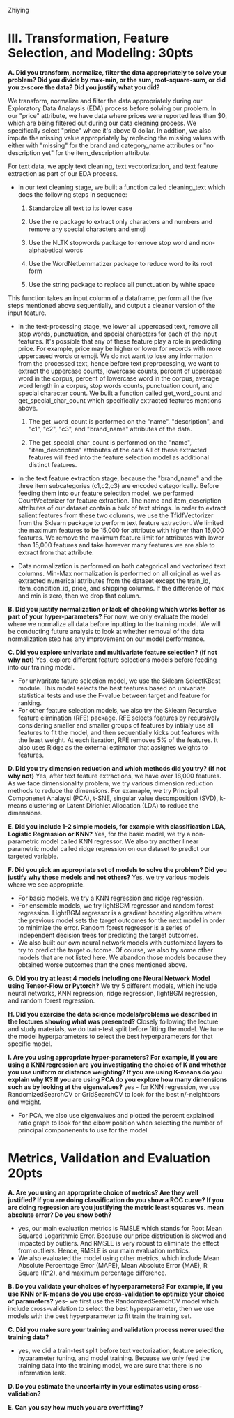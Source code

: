 Zhiying

# III. Transformation, Feature Selection, and Modeling: 30pts

**A. Did you transform, normalize, filter the data appropriately to solve your problem? Did you divide by max-min, or the sum, root-square-sum, or did you z-score the data? Did you justify what you did?**

We transform, normalize and filter the data appropriately during our Exploratory Data Analaysis (EDA) process before solving our problem. In our "price" attribute, we have data where prices were reported less than $0, which are being filtered out during our data cleaning process. We specifically select "price" where it's above 0 dollar. 
In addtion, we also impute the missing value appropriately by replacing the missing values with either with "missing" for the brand and category_name attributes or "no description yet" for the item_description attribute. 

For text data, we apply text cleaning, text vecotorization, and text feature extraction as part of our EDA process. 

- In our text cleaning stage, we built a function called cleaning_text which does the following steps in sequence:
	1. Standardize all text to its lower case

	2. Use the re package to extract only characters and numbers and remove any special characters and emoji

	3. Use the NLTK stopwords package to remove stop word and non-alphabetical words

	4. Use the WordNetLemmatizer package to reduce word to its root form

	5. Use the string package to replace all punctuation by white space

This function takes an input column of a dataframe, perform all the five steps mentioned above sequentially, and output a cleaner version of the input feature.

- In the text-processing stage, we lower all uppercased text, remove all stop words, punctuation, and special characters for each of the input features. It's possible that any of these feature play a role in predicting price. For example, price may be higher or lower for records with more uppercased words or emoji. We do not want to lose any information from the processed text, hence before text preprocessing, we want to extract the uppercase counts, lowercase counts, percent of uppercase word in the corpus, percent of lowercase word in the corpus, average word length in a corpus, stop words counts, punctuation count, and special character count. We built a function called get_word_count and get_special_char_count which specifically extracted features mentions above.
	1. The get_word_count is performed on the "name", "description", and "c1", "c2", "c3", and "brand_name" attributes of the data.

	2. The get_special_char_count is performed on the "name", "item_description" attributes of the data
All of these extracted features will feed into the feature selection model as additional distinct features.

- In the text feature extraction stage, because the "brand_name" and the three item subcategories (c1,c2,c3) are encoded categorically. Before feeding them into our feature selection model, we performed CountVectorizer for feature extraction. The name and item_description attributes of our dataset contain a bulk of text strings. In order to extract salient features from these two columns, we use the TfidfVectorizer from the Sklearn package to perform text feature extraction. We limited the maximum features to be 15,000 for attribute with higher than 15,000 features. We remove the maximum feature limit for attributes with lower than 15,000 features and take however many features we are able to extract from that attribute.

- Data normalization is performed on both categorical and vectorized text columns. Min-Max normalization is performed on all original as well as extracted numerical attributes from the dataset except the train_id, item_condition_id, price, and shipping columns. If the difference of max and min is zero, then we drop that column.


**B. Did you justify normalization or lack of checking which works better as part of your hyper-parameters?**
For now, we only evaluate the model where we normalize all data before inputting to the training model. We will be conducting future analysis to look at whether removal of the data normalization step has any improvement on our model performance. 


**C. Did you explore univariate and multivariate feature selection? (if not why not)**
Yes, explore different feature selections models before feeding into our training model. 
- For univaritate fature selection model, we use the Sklearn SelectKBest module. This model selects the best features based on univariate statistical tests and use the F-value between target and feature for ranking. 
- For other feature selection models, we also try the Sklearn Recursive feature elimination (RFE) package. RFE selects features by recursively considering smaller and smaller groups of features by intiialy use all features to fit the model, and then sequentially kicks out features with the least weight. At each iteration, RFE removes 5% of the features. It also uses Ridge as the external estimator that assignes weights to features. 


**D. Did you try dimension reduction and which methods did you try? (if not why not)**
Yes, after text feature extractions, we have over 18,000 features. As we face dimensionality problem, we try various dimension reduction methods to reduce the dimensions. For examaple, we try Principal Componenet Analaysi (PCA), t-SNE, singular value decomposition (SVD), k-means clustering or Latent Dirichlet Allocation (LDA) to reduce the dimensions. 


**E. Did you include 1-2 simple models, for example with classification LDA, Logistic Regression or KNN?**
Yes, for the basic model, we try a non-parametric model called KNN regressor. We also try another linear parametric model called ridge regression on our dataset to predict our targeted variable. 


**F. Did you pick an appropriate set of models to solve the problem? Did you justify why these models and not others?**
Yes, we try various models where we see appropriate. 
- For basic models,  we try a KNN regression and ridge regression.
- For ensemble models, we try lightBGM regressor and random forest regression. LightBGM regressor is a gradient boosting algorithm where the previous model sets the target outcomes for the next model in order to minimize the error. Random forest regressor is a series of independent decision trees for predicting the target outcomes. 
- We also built our own neural network models with customized layers to try to predict the target outcome.
Of course, we also try some other models that are not listed here. We abandon those models because they obtained worse outcomes than the ones mentioned above. 


**G. Did you try at least 4 models including one Neural Network Model using Tensor-Flow or Pytorch?**
We try 5 different models, which include neural networks, KNN regression, ridge regression, lightBGM regression, and random forest regression.


**H. Did you exercise the data science models/problems we described in the lectures showing what was presented?**
Closely following the lecture and study materials, we do train-test split before fitting the model. We tune the model hyperparameters to select the best hyperparameters for that specific model.


**I. Are you using appropriate hyper-parameters? For example, if you are using a KNN regression are you investigating the choice of K and whether you use uniform or distance weighting? If you are using K-means do you explain why K? If you are using PCA do you explore how many dimensions such as by looking at the eigenvalues?**
yes - for KNN regression, we use RandomizedSearchCV or GridSearchCV to look for the best n/-neightbors and weight. 
- For PCA, we also use eigenvalues and plotted the percent explained ratio graph to look for the elbow position when selecting the number of principal componenents to use for the model


# Metrics, Validation and Evaluation 20pts

**A. Are you using an appropriate choice of metrics? Are they well justified? If you are doing classification do you show a ROC curve? If you are doing regression are you justifying the metric least squares vs. mean absolute error? Do you show both?**
- yes, our main evaluation metrics is RMSLE which stands for Root Mean Squared Logarithmic Error. Because our price distribution is skewed and impacted by outliers. And RMSLE is very robust to eliminate the effect from outliers. Hence, RMSLE is our main evaluation metrics.
- We also evaluated the model using other metrics, which include Mean Absolute Percentage Error (MAPE), Mean Absolute Error (MAE), R Square (R^2), and maximum percentage difference. 

**B. Do you validate your choices of hyperparameters? For example, if you use KNN or K-means do you use cross-validation to optimize your choice of parameters?**
yes- we first use the RandomizedSearchCV model which include cross-validation to select the best hyperparameter, then we use models with the best hyperparameter to fit train the training set. 

**C. Did you make sure your training and validation process never used the training data?**
- yes, we did a train-test split before text vectorization, feature selection, hyparameter tuning, and model training. Becuase we only feed the training data into the training model, we are sure that there is no information leak. 

**D. Do you estimate the uncertainty in your estimates using cross-validation?**

**E. Can you say how much you are overfitting?**
